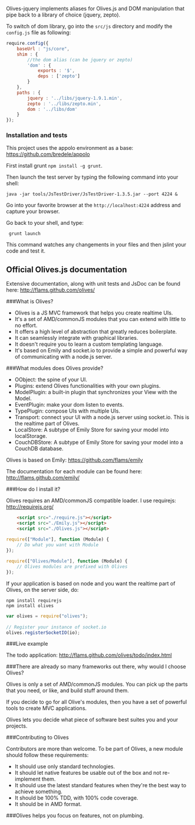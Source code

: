 Olives-jquery implements aliases for Olives.js and DOM manipulation that pipe back to a library of choice (jquery, zepto).

To switch of dom library, go into the ```src/js``` directory and modify the ```config.js``` file as following:
```js	
require.config({
	baseUrl : "js/core",
	shim : {
		//the dom alias (can be jquery or zepto)
		'dom' : {
			exports : '$',
			deps : ['zepto']
		}
	},
	paths : {
		jquery : '../libs/jquery-1.9.1.min',
		zepto : '../libs/zepto.min',
		dom : '../libs/dom'
	}
});
```


### Installation and tests

This project uses the appolo environment as a base: https://github.com/bredele/appolo

First install grunt ```npm install -g grunt```.

Then launch the test server by typing the following command into your shell:

```
java -jar tools/JsTestDriver/JsTestDriver-1.3.5.jar --port 4224 &

```
Go into your favorite browser at the ```http://localhost:4224``` address and capture your browser.

Go back to your shell, and type:

``` grunt launch```

This command watches any changements in your files and then jslint your code and test it.

## Official Olives.js documentation

Extensive documentation, along with unit tests and JsDoc can be found here: http://flams.github.com/olives/

###What is Olives?

 * Olives is a JS MVC framework that helps you create realtime UIs.
 * It's a set of AMD/commonJS modules that you can extend with little to no effort.
 * It offers a high level of abstraction that greatly reduces boilerplate.
 * It can seamlessly integrate with graphical libraries.
 * It doesn't require you to learn a custom templating language.
 * It's based on Emily and socket.io to provide a simple and powerful way of communicating with a node.js server.

###What modules does Olives provide?

 * OObject: the spine of your UI.
 * Plugins: extend Olives functionalities with your own plugins.
 * ModelPlugin: a built-in plugin that synchronizes your View with the Model.
 * EventPlugin: make your dom listen to events.
 * TypePlugin: compose UIs with multiple UIs.
 * Transport: connect your UI with a node.js server using socket.io. This is the realtime part of Olives.
 * LocalStore: A subtype of Emily Store for saving your model into localStorage.
 * CouchDBStore: A subtype of Emily Store for saving your model into a CouchDB database.

Olives is based on Emily: https://github.com/flams/emily

The documentation for each module can be found here: http://flams.github.com/emily/ 

###How do I install it?

Olives requires an AMD/commonJS compatible loader. I use requirejs: http://requirejs.org/

```html
	<script src="./require.js"></script>
	<script src="./Emily.js"></script>
	<script src="./Olives.js"></script>
```		

```js	
require(["Module"], function (Module) {
	// Do what you want with Module
});
 
require(["Olives/Module"], function (Module) {
	// Olives modules are prefixed with Olives
});
```
				
If your application is based on node and you want the realtime part of Olives, on the server side, do:

```
npm install requirejs
npm install olives
``` 

```js
var olives = require("olives");
 
// Register your instance of socket.io
olives.registerSocketIO(io);
```

###Live example

The todo application: http://flams.github.com/olives/todo/index.html

###There are already so many frameworks out there, why would I choose Olives?

Olives is only a set of AMD/commonJS modules. You can pick up the parts that you need, or like, and build stuff around them.

If you decide to go for all Olive's modules, then you have a set of powerful tools to create MVC applications.

Olives lets you decide what piece of software best suites you and your projects.

###Contributing to Olives

Contributors are more than welcome. To be part of Olives, a new module should follow these requirements:

 * It should use only standard technologies.
 * It should let native features be usable out of the box and not re-implement them.
 * It should use the latest standard features when they're the best way to achieve something.
 * It should be 100% TDD, with 100% code coverage.
 * It should be in AMD format.
 
###Olives helps you focus on features, not on plumbing.